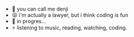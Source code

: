- 👋 you can call me denji
- 😝 i'm actually a lawyer, but i think coding is fun
- 🌱 in progres...
- ⚡ listening to music, reading, watching, coding.

<!---
callmedenji/callmedenji is a ✨ special ✨ repository because its `README.md` (this file) appears on your GitHub profile.
You can click the Preview link to take a look at your changes.
--->
